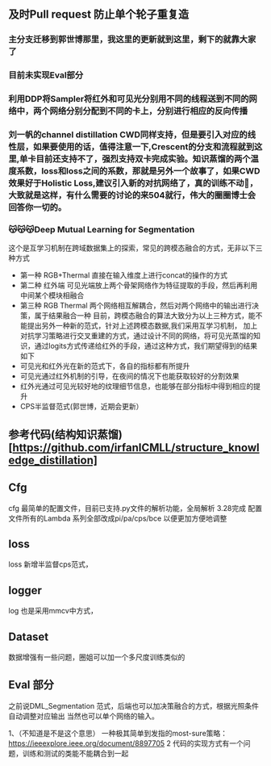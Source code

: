 ## 及时Pull request 防止单个轮子重复造
### 主分支迁移到郭世博那里，我这里的更新就到这里，剩下的就靠大家了
### 目前未实现Eval部分
### 利用DDP将Sampler将红外和可见光分别用不同的线程送到不同的网络中，两个网络分别分配到不同的卡上，分别进行相应的反向传播
### 刘一帆的channel distillation CWD同样支持，但是要引入对应的线性层，如果要使用的话，值得注意一下,Crescent的分支和流程就到这里,单卡目前还支持不了，强烈支持双卡完成实验。知识蒸馏的两个温度系数，loss和loss之间的系数，那就是另外一个故事了，如果CWD效果好于Holistic Loss,建议引入新的对抗网络了，真的训练不动🐔，大致就是这样，有什么需要的讨论的来504就行，伟大的圈圈博士会回答你一切的。
### 😽😽😽Deep Mutual Learning for Segmentation
这个是互学习机制在跨域数据集上的探索，常见的跨模态融合的方式，无非以下三种方式
- 第一种 RGB+Thermal 直接在输入维度上进行concat的操作的方式
- 第二种 红外端 可见光端放上两个骨架网络作为特征提取的手段，然后再利用中间某个模块相融合
- 第三种 RGB Thermal 两个网络相互解耦合，然后对两个网络中的输出进行决策，属于结果融合一种
目前，跨模态融合的算法大致分为以上三种方式，能不能提出另外一种新的范式，针对上述跨模态数据,我们采用互学习机制，
加上对抗学习策略进行交叉重建的方式，通过设计不同的网络，将可见光蒸馏的知识，通过logits方式传递给红外的手段，通过这种方式，我们期望得到的结果如下
- 可见光和红外光在新的范式下，各自的指标都有所提升
- 可见光通过红外机制的引导，在夜间的情况下也能获取较好的分割效果
- 红外光通过可见光较好地的纹理细节信息，也能够在部分指标中得到相应的提升
- CPS半监督范式(郭世博，近期会更新）
## 参考代码(结构知识蒸馏)[https://github.com/irfanICMLL/structure_knowledge_distillation]
## Cfg
cfg 最简单的配置文件，目前已支持.py文件的解析功能，全局解析 3.28完成
配置文件所有的Lambda 系列全部改成pi/pa/cps/bce 以便更加方便地调整
## loss
loss 新增半监督cps范式，
## logger
log 也是采用mmcv中方式，
## Dataset
数据增强有一些问题，圈姐可以加一个多尺度训练类似的
## Eval 部分
之前说DML_Segmentation 范式，后端也可以加决策融合的方式，根据光照条件自动调整对应输出
当然也可以单个网络的输入。


1、（不知道是不是这个意思）
一种极其简单到发指的most-sure策略：https://ieeexplore.ieee.org/document/8897705
2  代码的实现方式有一个问题，训练和测试的类能不能耦合到一起
